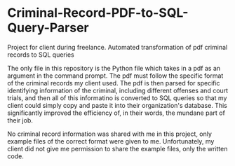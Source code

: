 # Criminal-Record-PDF-to-SQL-Query-Parser
Project for client during freelance. Automated transformation of pdf criminal records to SQL queries

The only file in this repository is the Python file which takes in a pdf as an argument in the command prompt. The pdf must follow the specific format of the criminal records my client used. The pdf is then parsed for specific identifying information of the criminal, including different offenses and court trials, and then all of this informatino is converted to SQL queries so that my client could simply copy and paste it into their organization's database. This significantly improved the efficiency of, in their words, the mundane part of their job.

No criminal record information was shared with me in this project, only example files of the correct format were given to me. Unfortunately, my client did not give me permission to share the example files, only the written code.
